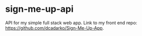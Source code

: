 # sign-me-up-api

API for my simple full stack web app. Link to my front end repo: https://github.com/dcadarko/Sign-Me-Up-App.
